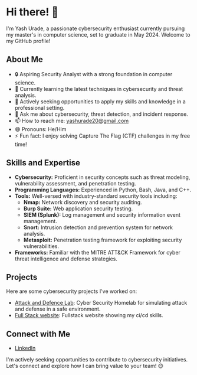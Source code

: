 # Hi there! 👋

I'm Yash Urade, a passionate cybersecurity enthusiast currently pursuing my master's in computer science, set to graduate in May 2024. Welcome to my GitHub profile!

## About Me

- 🔒 Aspiring Security Analyst with a strong foundation in computer science.
- 🌱 Currently learning the latest techniques in cybersecurity and threat analysis.
- 💼 Actively seeking opportunities to apply my skills and knowledge in a professional setting.
- 💬 Ask me about cybersecurity, threat detection, and incident response.
- 📫 How to reach me: yashurade20@gmail.com
- 😄 Pronouns: He/Him
- ⚡ Fun fact: I enjoy solving Capture The Flag (CTF) challenges in my free time!

## Skills and Expertise

- **Cybersecurity:** Proficient in security concepts such as threat modeling, vulnerability assessment, and penetration testing.
- **Programming Languages:** Experienced in Python, Bash, Java, and C++.
- **Tools:** Well-versed with industry-standard security tools including:
  - **Nmap:** Network discovery and security auditing.
  - **Burp Suite:** Web application security testing.
  - **SIEM (Splunk):** Log management and security information event management.
  - **Snort:** Intrusion detection and prevention system for network analysis.
  - **Metasploit:** Penetration testing framework for exploiting security vulnerabilities.
- **Frameworks:** Familiar with the MITRE ATT&CK Framework for cyber threat intelligence and defense strategies.

## Projects

Here are some cybersecurity projects I've worked on:

- [Attack and Defence Lab](https://github.com/aries20/CybersecurityHomeLab.git): Cyber Security Homelab for simulating attack and defense in a safe environment.
- [Full Stack website](https://github.com/aries20/FullStack.git): Fullstack website showing my ci/cd skills.



## Connect with Me

- [LinkedIn](www.linkedin.com/in/yashurade)


I'm actively seeking opportunities to contribute to cybersecurity initiatives. Let's connect and explore how I can bring value to your team! 😊

